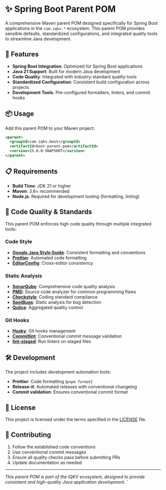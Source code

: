 # ✨ Spring Boot Parent POM

A comprehensive Maven parent POM designed specifically for Spring Boot applications in the `com.iqkv.*` ecosystem. This parent POM provides sensible defaults, standardized configurations, and integrated quality tools to streamline Java development.

## 🚀 Features

- **Spring Boot Integration**: Optimized for Spring Boot applications
- **Java 21 Support**: Built for modern Java development
- **Code Quality**: Integrated with industry-standard quality tools
- **Standardized Configuration**: Consistent build configuration across projects
- **Development Tools**: Pre-configured formatters, linters, and commit hooks

## 📦 Usage

Add this parent POM to your Maven project:

```xml
<parent>
  <groupId>com.iqkv.boot</groupId>
  <artifactId>boot-parent-pom</artifactId>
  <version>25.0.0-SNAPSHOT</version>
</parent>
```

## 📋 Requirements

- **Build Time**: JDK 21 or higher
- **Maven**: 3.6+ recommended
- **Node.js**: Required for development tooling (formatting, linting)

## 🔧 Code Quality & Standards

This parent POM enforces high code quality through multiple integrated tools:

### Code Style
- **[Google Java Style Guide](https://google.github.io/styleguide/javaguide.html)**: Consistent formatting and conventions
- **[Prettier](https://prettier.io/)**: Automated code formatting
- **[EditorConfig](https://editorconfig.org/)**: Cross-editor consistency

### Static Analysis
- **[SonarQube](https://docs.sonarsource.com/)**: Comprehensive code quality analysis
- **[PMD](https://pmd.github.io/)**: Source code analyzer for common programming flaws
- **[Checkstyle](https://checkstyle.sourceforge.io/)**: Coding standard compliance
- **[SpotBugs](https://spotbugs.github.io/)**: Static analysis for bug detection
- **[Qulice](https://www.qulice.com/)**: Aggregated quality control

### Git Hooks
- **[Husky](https://typicode.github.io/husky/)**: Git hooks management
- **[Commitlint](https://commitlint.js.org/)**: Conventional commit message validation
- **[lint-staged](https://github.com/okonet/lint-staged)**: Run linters on staged files

## 🛠️ Development

The project includes development automation tools:

- **Prettier**: Code formatting (`pnpm format`)
- **Release-it**: Automated releases with conventional changelog
- **Commit validation**: Ensures conventional commit format

## 📄 License

This project is licensed under the terms specified in the [LICENSE](LICENSE) file.

## 🤝 Contributing

1. Follow the established code conventions
2. Use conventional commit messages
3. Ensure all quality checks pass before submitting PRs
4. Update documentation as needed

---

*This parent POM is part of the IQKV ecosystem, designed to provide consistent and high-quality Java application development.*
`
